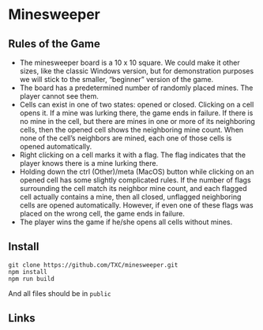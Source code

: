 # Minesweeper

## Rules of the Game

* The minesweeper board is a 10 x 10 square. We could make it other sizes, like the classic Windows version, but for demonstration purposes we will stick to the smaller, “beginner” version of the game.
* The board has a predetermined number of randomly placed mines. The player cannot see them.
* Cells can exist in one of two states: opened or closed. Clicking on a cell opens it. If a mine was lurking there, the game ends in failure. If there is no mine in the cell, but there are mines in one or more of its neighboring cells, then the opened cell shows the neighboring mine count. When none of the cell’s neighbors are mined, each one of those cells is opened automatically.
* Right clicking on a cell marks it with a flag. The flag indicates that the player knows there is a mine lurking there.
* Holding down the ctrl (Other)/meta (MacOS) button while clicking on an opened cell has some slightly complicated rules. If the number of flags surrounding the cell match its neighbor mine count, and each flagged cell actually contains a mine, then all closed, unflagged neighboring cells are opened automatically. However, if even one of these flags was placed on the wrong cell, the game ends in failure.
* The player wins the game if he/she opens all cells without mines.

## Install
 ```
 git clone https://github.com/TXC/minesweeper.git
 npm install
 npm run build
 ```
 And all files should be in `public`
 
 ## Links
 
